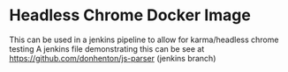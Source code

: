 # Headless Chrome Docker Image

This can be used in a jenkins pipeline to allow for karma/headless chrome testing
A jenkins file demonstrating this can be see at <https://github.com/donhenton/js-parser> (jenkins branch)
